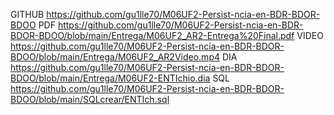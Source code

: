 GITHUB
https://github.com/gu1lle70/M06UF2-Persist-ncia-en-BDR-BDOR-BDOO
PDF
https://github.com/gu1lle70/M06UF2-Persist-ncia-en-BDR-BDOR-BDOO/blob/main/Entrega/M06UF2_AR2-Entrega%20Final.pdf
VIDEO
https://github.com/gu1lle70/M06UF2-Persist-ncia-en-BDR-BDOR-BDOO/blob/main/Entrega/M06UF2_AR2Video.mp4
DIA
https://github.com/gu1lle70/M06UF2-Persist-ncia-en-BDR-BDOR-BDOO/blob/main/Entrega/M06UF2-ENTIchio.dia
SQL
https://github.com/gu1lle70/M06UF2-Persist-ncia-en-BDR-BDOR-BDOO/blob/main/SQLcrear/ENTIch.sql
